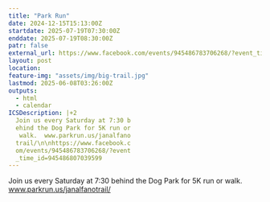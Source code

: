 ```yaml
---
title: "Park Run"
date: 2024-12-15T15:13:00Z
startdate: 2025-07-19T07:30:00Z
enddate: 2025-07-19T08:30:00Z
patr: false
external_url: https://www.facebook.com/events/945486783706268/?event_time_id=945486807039599
layout: post
location: 
feature-img: "assets/img/big-trail.jpg"
lastmod: 2025-06-08T03:26:00Z
outputs:
  - html
  - calendar
ICSDescription: |+2
  Join us every Saturday at 7:30 b  ehind the Dog Park for 5K run or   walk.  www.parkrun.us/janalfano  trail/\n\nhttps://www.facebook.c  om/events/945486783706268/?event  _time_id=945486807039599
---
```


Join us every Saturday at 7&#58;30 behind the Dog Park for 5K run or walk.  www.parkrun.us/janalfanotrail/<br>
  <br>
  
